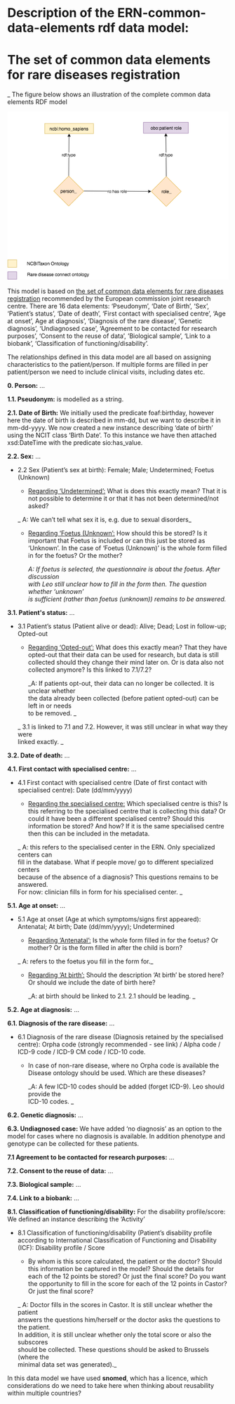 # Description of the ERN-common-data-elements rdf data model:


# The set of common data elements for rare diseases registration

_ The figure below shows an illustration of the complete common data elements RDF model

<p align="center"> 
    <img src="https://github.com/LUMC-BioSemantics/ERN-common-data-elements/blob/wiki/0_Patient_role.png">
</p>

This model is based on [the set of common data elements for rare diseases registration](http://www.erare.eu/sites/default/files/SetCommonData-EU%20RD%20Platform_CDS%20_final.pdf) recommended by the European commission joint research centre. There are 16 data elements: ‘Pseudonym’, ‘Date of Birth’, ‘Sex’, ‘Patient’s status’, ‘Date of death’, ‘First contact with specialised centre’, ‘Age at onset’, Age at diagnosis’, ‘Diagnosis of the rare disease’, ‘Genetic diagnosis’, ‘Undiagnosed case’, ‘Agreement to be contacted for research purposes’, ‘Consent to the reuse of data’, ’Biological sample’, ‘Link to a biobank’, ‘Classification of functioning/disability’.

The relationships defined in this data model are all based on assigning characteristics to the patient/person. If multiple forms are filled in per patient/person we need to include clinical visits, including dates etc.

**0. Person:** ...

**1.1. Pseudonym:** is modelled as a string.

**2.1. Date of Birth:** We initially used the predicate foaf:birthday, however here the date of birth is described in mm-dd, but we want to describe it in mm-dd-yyyy. We now created a new instance describing ‘date of birth’ using the NCIT class ‘Birth Date’. To this instance we have then attached xsd:DateTime with the predicate sio:has_value.

**2.2. Sex:** …



*   2.2 Sex (Patient’s sex at birth): Female; Male; Undetermined; Foetus (Unknown)
    *   <span style="text-decoration:underline;">Regarding ‘Undetermined’:</span> What is does this exactly mean? That it is not possible to determine it or that it has not been determined/not asked?

    _	A: We can’t tell what sex it is, e.g. due to sexual disorders_

    *   <span style="text-decoration:underline;">Regarding ‘Foetus (Unknown’:</span> How should this be stored? Is it important that Foetus is included or can this just be stored as ‘Unknown’. In the case of ‘Foetus (Unknown)’ is the whole form filled in for the foetus? Or the mother?

    	_A: If foetus is selected, the questionnaire is about the foetus. After discussion \
 	with Leo still unclear how to fill in the form then. The question whether ‘unknown’ \
 	is sufficient (rather than foetus (unknown)) remains to be answered._


**3.1. Patient's status:** …



*   3.1 Patient’s status (Patient alive or dead): Alive; Dead; Lost in follow-up; Opted-out
    *   <span style="text-decoration:underline;">Regarding ‘Opted-out’:</span> What does this exactly mean? That they have opted-out that their data can be used for research, but data is still collected should they change their mind later on. Or is data also not collected anymore? Is this linked to 7.1/7.2?

    	_A: If patients opt-out, their data can no longer be collected. It is unclear whether \
 	the data already been collected (before patient opted-out) can be left in or needs \
 	to be removed. _


    _	3.1 is linked to 7.1 and 7.2. However, it was still unclear in what way they were \
 	linked exactly. _


**3.2. Date of death:** …

**4.1. First contact with specialised centre:** …



*   4.1 First contact with specialised centre (Date of first contact with specialised centre): Date (dd/mm/yyyy)
    *   <span style="text-decoration:underline;">Regarding the specialised centre:</span> Which specialised centre is this? Is this referring to the specialised centre that is collecting this data? Or could it have been a different specialised centre? Should this information be stored? And how? If it is the same specialised centre then this can be included in the metadata.

    _	A: this refers to the specialised center in the ERN. Only specialized centers can  \
 	fill in the database. What if people move/ go to different specialized centers \
 	because of the absence of a diagnosis? This questions remains to be answered. \
 	For now: clinician fills in form for his specialised center. _


**5.1. Age at onset:** …



*   5.1 Age at onset (Age at which symptoms/signs first appeared): Antenatal; At birth; Date (dd/mm/yyyy); Undetermined
    *   <span style="text-decoration:underline;">Regarding ‘Antenatal’:</span> Is the whole form filled in for the foetus? Or mother? Or is the form filled in after the child is born?

    _	A: refers to the foetus you fill in the form for._

    *   <span style="text-decoration:underline;">Regarding ‘At birth’:</span> Should the description ‘At birth’ be stored here? Or should we include the date of birth here?

    	_A: at birth should be linked to 2.1. 2.1 should be leading. _


**5.2. Age at diagnosis:** …

**6.1. Diagnosis of the rare disease:** …



*   6.1 Diagnosis of the rare disease (Diagnosis retained by the specialised centre): Orpha code (strongly recommended - see link) / Alpha code / ICD-9 code / ICD-9 CM code / ICD-10 code.
    *   In case of non-rare disease, where no Orpha code is available the Disease ontology should be used. Which are these diseases?

    	_A: A few ICD-10 codes should be added (forget ICD-9). Leo should provide the \
 	ICD-10 codes. _


**6.2. Genetic diagnosis:** …

**6.3. Undiagnosed case:** We have added ‘no diagnosis’ as an option to the model for cases where no diagnosis is available. In addition phenotype and genotype can be collected for these patients.

**7.1 Agreement to be contacted for research purposes:** …

**7.2. Consent to the reuse of data:** …

**7.3. Biological sample:** …

**7.4. Link to a biobank:** …

**8.1. Classification of functioning/disability:** For the disability profile/score: We defined an instance describing the ‘Activity’



*   8.1 Classification of functioning/disability (Patient’s disability profile according to International Classification of Functioning and Disability (ICF): Disability profile / Score
    *   By whom is this score calculated, the patient or the doctor? Should this information be captured in the model? Should the details for each of the 12 points be stored? Or just the final score? Do you want the opportunity to fill in the score for each of the 12 points in Castor? Or just the final score?

    _	A: Doctor fills in the scores in Castor. It is still unclear whether the patient \
 	answers the questions him/herself or the doctor asks the questions to the patient. \
 	In addition, it is still unclear  whether only the total score or also the subscores \
 	should be collected. These questions should be asked to Brussels (where the \
 	minimal data set was generated)._


In this data model we have used **snomed**, which has a licence, which considerations do we need to take here when thinking about reusability within multiple countries?
